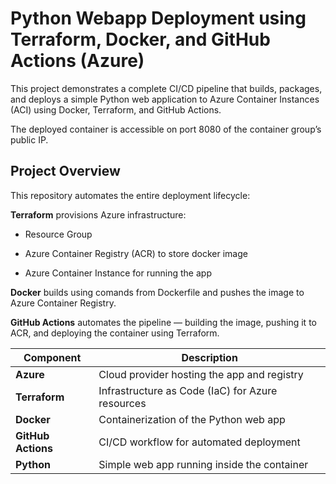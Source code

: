 # **Python Webapp Deployment using Terraform, Docker, and GitHub Actions (Azure)**

This project demonstrates a complete CI/CD pipeline that builds, packages, and deploys a simple Python web application to Azure Container Instances (ACI) using Docker, Terraform, and GitHub Actions.

The deployed container is accessible on port 8080 of the container group’s public IP.

## **Project Overview**

This repository automates the entire deployment lifecycle:

**Terraform** provisions Azure infrastructure:

- Resource Group

- Azure Container Registry (ACR) to store docker image

- Azure Container Instance for running the app

**Docker** builds using comands from Dockerfile and pushes the image to Azure Container Registry.

**GitHub Actions** automates the pipeline — building the image, pushing it to ACR, and deploying the container using Terraform.

| Component          | Description                                      |
| ------------------ | ------------------------------------------------ |
| **Azure**          | Cloud provider hosting the app and registry      |
| **Terraform**      | Infrastructure as Code (IaC) for Azure resources |
| **Docker**         | Containerization of the Python web app           |
| **GitHub Actions** | CI/CD workflow for automated deployment          |
| **Python**         | Simple web app running inside the container      |
